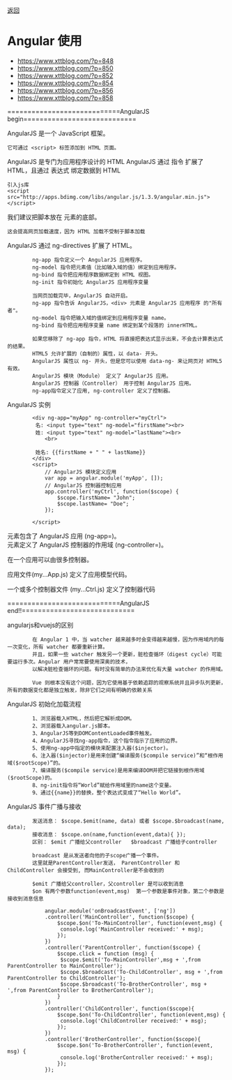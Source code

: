 <a href="#" onclick="refreshContent('angular')">返回</a>

# Angular 使用
- <a href="https://www.xttblog.com/?p=848#" target="_blank">https://www.xttblog.com/?p=848 </a>
- <a href="https://www.xttblog.com/?p=850#" target="_blank">https://www.xttblog.com/?p=850 </a>
- <a href="https://www.xttblog.com/?p=852#" target="_blank">https://www.xttblog.com/?p=852 </a>
- <a href="https://www.xttblog.com/?p=854#" target="_blank">https://www.xttblog.com/?p=854 </a>
- <a href="https://www.xttblog.com/?p=856#" target="_blank">https://www.xttblog.com/?p=856 </a>
- <a href="https://www.xttblog.com/?p=858#" target="_blank">https://www.xttblog.com/?p=858 </a>

============================AngularJS begin============================

AngularJS 是一个 JavaScript 框架。
    
    它可通过 <script> 标签添加到 HTML 页面。

AngularJS 是专门为应用程序设计的 HTML
AngularJS 通过 指令 扩展了 HTML，且通过 表达式 绑定数据到 HTML

    引入js库
    <script src="http://apps.bdimg.com/libs/angular.js/1.3.9/angular.min.js"></script>

我们建议把脚本放在 <body> 元素的底部。 
    
    这会提高网页加载速度，因为 HTML 加载不受制于脚本加载
 
AngularJS 通过 ng-directives 扩展了 HTML。

            ng-app 指令定义一个 AngularJS 应用程序。
            ng-model 指令把元素值（比如输入域的值）绑定到应用程序。
            ng-bind 指令把应用程序数据绑定到 HTML 视图。
            ng-init 指令初始化 AngularJS 应用程序变量
        
            当网页加载完毕，AngularJS 自动开启。
            ng-app 指令告诉 AngularJS，<div> 元素是 AngularJS 应用程序 的"所有者"。
            ng-model 指令把输入域的值绑定到应用程序变量 name。
            ng-bind 指令把应用程序变量 name 绑定到某个段落的 innerHTML。
        
            如果您移除了 ng-app 指令，HTML 将直接把表达式显示出来，不会去计算表达式的结果。
            HTML5 允许扩展的（自制的）属性，以 data- 开头。
            AngularJS 属性以 ng- 开头，但是您可以使用 data-ng- 来让网页对 HTML5 有效。
            AngularJS 模块（Module） 定义了 AngularJS 应用。
            AngularJS 控制器（Controller） 用于控制 AngularJS 应用。
            ng-app指令定义了应用, ng-controller 定义了控制器。


AngularJS 实例

            <div ng-app="myApp" ng-controller="myCtrl">
             名: <input type="text" ng-model="firstName"><br>
             姓: <input type="text" ng-model="lastName"><br>
                <br>
            
             姓名: {{firstName + " " + lastName}}
            </div>
            <script>
                // AngularJS 模块定义应用
                var app = angular.module('myApp', []);
                // AngularJS 控制器控制应用
                app.controller('myCtrl', function($scope) {
                    $scope.firstName= "John";
                    $scope.lastName= "Doe";
                });
            
            </script>





<html> 元素包含了 AngularJS 应用 (ng-app=)。

<div> 元素定义了 AngularJS 控制器的作用域 (ng-controller=)。

在一个应用可以由很多控制器。

应用文件(my...App.js) 定义了应用模型代码。

一个或多个控制器文件 (my...Ctrl.js) 定义了控制器代码



============================AngularJS end!!============================

angularjs和vuejs的区别

            在 Angular 1 中，当 watcher 越来越多时会变得越来越慢，因为作用域内的每一次变化，所有 watcher 都要重新计算。
            并且，如果一些 watcher 触发另一个更新，脏检查循环（digest cycle）可能要运行多次。Angular 用户常常要使用深奥的技术，
            以解决脏检查循环的问题。有时没有简单的办法来优化有大量 watcher 的作用域。
            
            Vue 则根本没有这个问题，因为它使用基于依赖追踪的观察系统并且异步队列更新，所有的数据变化都是独立触发，除非它们之间有明确的依赖关系
            
            
	
	
AngularJS 初始化加载流程

            1、浏览器载入HTML，然后把它解析成DOM。
            2、浏览器载入angular.js脚本。
            3、AngularJS等到DOMContentLoaded事件触发。
            4、AngularJS寻找ng-app指令，这个指令指示了应用的边界。
            5、使用ng-app中指定的模块来配置注入器($injector)。
            6、注入器($injector)是用来创建“编译服务($compile service)”和“根作用域($rootScope)”的。
            7、编译服务($compile service)是用来编译DOM并把它链接到根作用域($rootScope)的。
            8、ng-init指令将“World”赋给作用域里的name这个变量。
            9、通过{{name}}的替换，整个表达式变成了“Hello World”。	
	
AngularJS 事件广播与接收　

            发送消息： $scope.$emit(name, data) 或者 $scope.$broadcast(name, data);
            接收消息： $scope.on(name,function(event,data){ });
            区别： $emit 广播给父controller   $broadcast 广播给子controller
        
            broadcast 是从发送者向他的子scope广播一个事件。
            这里就是ParentController发送， ParentController 和 ChildController 会接受到, 而MainController是不会收到的
        
            $emit 广播给父controller，父controller 是可以收到消息
            $on 有两个参数function(event,msg)  第一个参数是事件对象，第二个参数是接收到消息信息	
        
                angular.module('onBroadcastEvent', ['ng'])
                .controller('MainController', function($scope) {
                    $scope.$on('To-MainController', function(event,msg) {
                     console.log('MainController received:' + msg);
                    });
                })
                .controller('ParentController', function($scope) {
                    $scope.click = function (msg) {
                     $scope.$emit('To-MainController',msg + ',from ParentController to MainController');
                     $scope.$broadcast('To-ChildController', msg + ',from ParentController to ChildController');
                     $scope.$broadcast('To-BrotherController', msg + ',from ParentController to BrotherController');
                    }
                })
                .controller('ChildController', function($scope){
                    $scope.$on('To-ChildController', function(event,msg) {
                     console.log('ChildController received:' + msg);
                    });
                })
                .controller('BrotherController', function($scope){
                    $scope.$on('To-BrotherController', function(event, msg) {
                     console.log('BrotherController received:' + msg);
                    });
                });